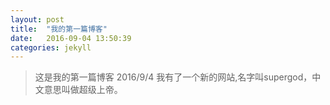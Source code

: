 ```yaml
---
layout: post
title:  "我的第一篇博客"
date:   2016-09-04 13:50:39
categories: jekyll
---
```

> 这是我的第一篇博客
	2016/9/4
	我有了一个新的网站,名字叫supergod，中文意思叫做超级上帝。

